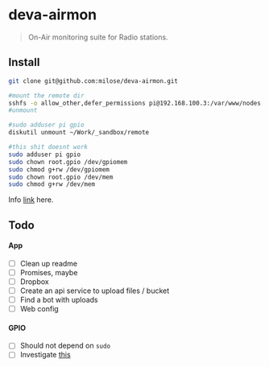 # deva-airmon

> On-Air monitoring suite for Radio stations.

## Install

```bash
git clone git@github.com:milose/deva-airmon.git

#mount the remote dir
sshfs -o allow_other,defer_permissions pi@192.168.100.3:/var/www/nodes ~/Work/_sandbox/remote
#unmount

#sudo adduser pi gpio
diskutil unmount ~/Work/_sandbox/remote

#this shit doesnt work
sudo adduser pi gpio
sudo chown root.gpio /dev/gpiomem
sudo chmod g+rw /dev/gpiomem
sudo chown root.gpio /dev/mem
sudo chmod g+rw /dev/mem
```

Info [link](http://example.com) here.

## Todo

#### App

- [ ] Clean up readme
- [ ] Promises, maybe
- [ ] Dropbox
- [ ] Create an api service to upload files / bucket
- [ ] Find a bot with uploads
- [ ] Web config
<!-- - [ ] Laravel Elixir -->
<!-- - [ ] Vue main -->
<!-- - [ ] Vue components -->

#### GPIO

- [ ] Should not depend on `sudo`
- [ ] Investigate [this](http://elinux.org/RPi_Tutorial_EGHS%3aGPIO_Protection_Circuits)
